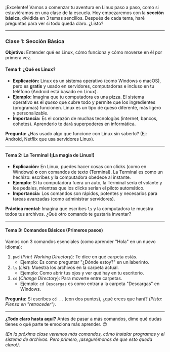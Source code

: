 ¡Excelente! Vamos a comenzar tu aventura en Linux paso a paso, como si estuviéramos en una clase de la escuela. Hoy empezaremos con la **sección básica**, dividida en 3 temas sencillos. Después de cada tema, haré preguntas para ver si todo queda claro. ¿Listo?  

---

### **Clase 1: Sección Básica**  
**Objetivo:** Entender qué es Linux, cómo funciona y cómo moverse en él por primera vez.  

#### **Tema 1: ¿Qué es Linux?**  
- **Explicación:** Linux es un sistema operativo (como Windows o macOS), pero es **gratis** y usado en servidores, computadoras e incluso en tu teléfono (Android está basado en Linux).  
- **Ejemplo:** Imagina que tu computadora es una pizza. El sistema operativo es el *queso* que cubre todo y permite que los ingredientes (programas) funcionen. Linux es un tipo de queso diferente, más ligero y personalizable.  
- **Importancia:** Es el corazón de muchas tecnologías (internet, bancos, cohetes). Aprenderlo te dará superpoderes en informática.  

**Pregunta:** ¿Has usado algo que funcione con Linux sin saberlo? (Ej: Android, Netflix que usa servidores Linux).  

---  

#### **Tema 2: La Terminal (¡La magia de Linux!)**  
- **Explicación:** En Linux, puedes hacer cosas con clicks (como en Windows) **o** con comandos de texto (Terminal). La Terminal es como un hechizo: escribes y la computadora obedece al instante.  
- **Ejemplo:** Si tu computadora fuera un auto, la Terminal sería el volante y los pedales, mientras que los clicks serían el piloto automático.  
- **Importancia:** Los comandos son rápidos, potentes y necesarios para tareas avanzadas (como administrar servidores).  

**Práctica mental:** Imagina que escribes `ls` y la computadora te muestra todos tus archivos. ¿Qué otro comando te gustaría inventar?  

---  

#### **Tema 3: Comandos Básicos (Primeros pasos)**  
Vamos con 3 comandos esenciales (como aprender "Hola" en un nuevo idioma):  
1. `pwd` (*Print Working Directory*): Te dice en qué carpeta estás.  
   - Ejemplo: Es como preguntar "¿Dónde estoy?" en un laberinto.  
2. `ls` (*List*): Muestra los archivos en la carpeta actual.  
   - Ejemplo: Como abrir tus ojos y ver qué hay en tu escritorio.  
3. `cd` (*Change Directory*): Para moverte entre carpetas.  
   - Ejemplo: `cd Descargas` es como entrar a la carpeta "Descargas" en Windows.  

**Pregunta:** Si escribes `cd ..` (con dos puntos), ¿qué crees que hará? *(Pista: Piensa en "retroceder")*.  

---  

**¿Todo claro hasta aquí?** Antes de pasar a más comandos, dime qué dudas tienes o qué parte te emociona más aprender. 😊  

*(En la próxima clase veremos más comandos, cómo instalar programas y el sistema de archivos. Pero primero, ¡asegurémonos de que esto queda claro!)*.
